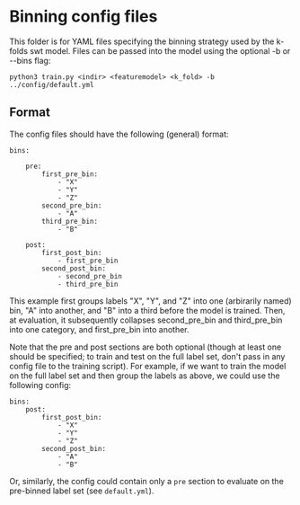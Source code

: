 # Binning config files

This folder is for YAML files specifying the binning strategy used by the k-folds swt model. Files can be passed into the model using the optional -b or --bins flag:

```python3 train.py <indir> <featuremodel> <k_fold> -b ../config/default.yml```

## Format

The config files should have the following (general) format:

```
bins:

    pre:
        first_pre_bin:
            - "X"
            - "Y"
            - "Z"
        second_pre_bin:
            - "A"
        third_pre_bin:
            - "B"

    post:
        first_post_bin:
            - first_pre_bin
        second_post_bin:
            - second_pre_bin
            - third_pre_bin
```

This example first groups labels "X", "Y", and "Z" into one (arbirarily named) bin, "A" into another, and "B" into a third before the model is trained. Then, at evaluation, it subsequently collapses second_pre_bin and third_pre_bin into one category, and first_pre_bin into another.
 
Note that the pre and post sections are both optional (though at least one should be specified; to train and test on the full label set, don't pass in any config file to the training script). For example, if we want to train the model on the full label set and then group the labels as above, we could use the following config:

```
bins:
    post:
        first_post_bin:
            - "X"
            - "Y"
            - "Z"
        second_post_bin:
            - "A"
            - "B"
```

Or, similarly, the config could contain only a `pre` section to evaluate on the pre-binned label set (see `default.yml`).